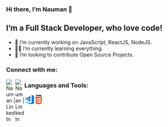### Hi there, I’m Nauman 👋

## I’m a Full Stack Developer, who love code!
- 🔭 I’m currently working on JavaScript, ReactJS, NodeJS.
- :dancing_men: I’m currently learning everything.
- 🌱 I’m looking to contribute Open Source Projects.


### Connect with me:

<img align="left" alt="Nauman | LinkedIn" width="25px" src="https://cdn.jsdelivr.net/npm/simple-icons@v3/icons/linkedin.svg" />
<img align="left" alt="Nauman | LinkedIn" width="25px" src="https://cdn.jsdelivr.net/npm/simple-icons@v3/icons/instagram.svg" />

### Languages and Tools:

<img alt="Visual Studio Code" src="https://raw.githubusercontent.com/github/explore/80688e429a7d4ef2fca1e82350fe8e3517d3494d/topics/visual-studio-code/visual-studio-code.png" style="max-width:100%;" width="26px" align="left">
<img alt="HTML5" src="https://raw.githubusercontent.com/github/explore/80688e429a7d4ef2fca1e82350fe8e3517d3494d/topics/html/html.png" style="max-width:100%;" width="26px" align="left">

